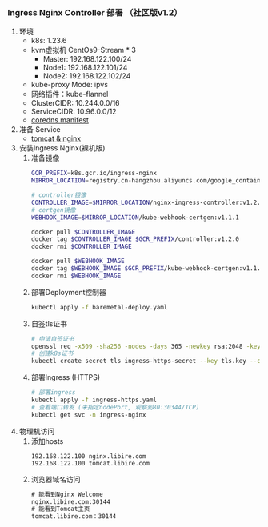 ### Ingress Nginx Controller 部署 （社区版v1.2）
1. 环境
    - k8s: 1.23.6
    - kvm虚拟机 CentOs9-Stream * 3
      - Master: 192.168.122.100/24
      - Node1: 192.168.122.101/24
      - Node2: 192.168.122.102/24
    - kube-proxy Mode: ipvs
    - 网络插件：kube-flannel
    - ClusterCIDR: 10.244.0.0/16
    - ServiceCIDR: 10.96.0.0/12
    - [coredns manifest](../coredns)
1. 准备 Service
    - [tomcat & nginx](tomcat-nginx.yaml)
1. 安装Ingress Nginx(裸机版)
    1. 准备镜像
        ```sh
        GCR_PREFIX=k8s.gcr.io/ingress-nginx
        MIRROR_LOCATION=registry.cn-hangzhou.aliyuncs.com/google_containers
        
        # controller镜像
        CONTROLLER_IMAGE=$MIRROR_LOCATION/nginx-ingress-controller:v1.2.0
        # certgen镜像
        WEBHOOK_IMAGE=$MIRROR_LOCATION/kube-webhook-certgen:v1.1.1
        
        docker pull $CONTROLLER_IMAGE
        docker tag $CONTROLLER_IMAGE $GCR_PREFIX/controller:v1.2.0
        docker rmi $CONTROLLER_IMAGE
        
        docker pull $WEBHOOK_IMAGE
        docker tag $WEBHOOK_IMAGE $GCR_PREFIX/kube-webhook-certgen:v1.1.1
        docker rmi $WEBHOOK_IMAGE
        ```
    1. 部署Deployment控制器
        ```sh
        kubectl apply -f baremetal-deploy.yaml
        ```
    1. 自签tls证书
        ```sh
        # 申请自签证书
        openssl req -x509 -sha256 -nodes -days 365 -newkey rsa:2048 -keyout tls.key -out tls.crt -subj "/C=CN/ST=BJ/L=BJ/O=nginx/CN=libire.com"
        # 创建k8s证书
        kubectl create secret tls ingress-https-secret --key tls.key --cert tls.crt
        ```
    3. 部署Ingress (HTTPS)
        ```sh
        # 部署ingress
        kubectl apply -f ingress-https.yaml
        # 查看端口转发 (未指定nodePort, 观察到80:30344/TCP)
        kubectl get svc -n ingress-nginx
        ```
1. 物理机访问
    1. 添加hosts
        ```config
        192.168.122.100 nginx.libire.com
        192.168.122.100 tomcat.libire.com
        ```
    2. 浏览器域名访问
        ```txt
        # 能看到Nginx Welcome
        nginx.libire.com:30144 
        # 能看到Tomcat主页
        tomcat.libire.com：30144
        ```
